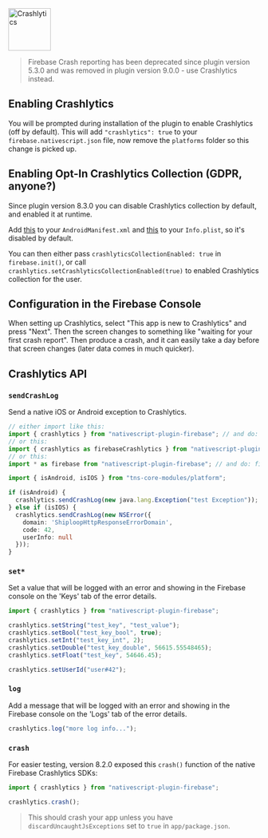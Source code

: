 <img src="https://raw.githubusercontent.com/EddyVerbruggen/nativescript-plugin-firebase/master/docs/images/features/crashlytics.png" height="85px" alt="Crashlytics"/>

> Firebase Crash reporting has been deprecated since plugin version 5.3.0 and was removed in plugin version 9.0.0 - use Crashlytics instead.

## Enabling Crashlytics
You will be prompted during installation of the plugin to enable Crashlytics (off by default).
This will add `"crashlytics": true` to your `firebase.nativescript.json` file, now remove the `platforms` folder so this change is picked up.

## Enabling Opt-In Crashlytics Collection (GDPR, anyone?)
Since plugin version 8.3.0 you can disable Crashlytics collection by default, and enabled it at runtime.

Add [this](https://github.com/EddyVerbruggen/nativescript-plugin-firebase/blob/7418905a22661dfc3bf40d1a67a5e7254c89d54e/demo/app_resources/Android/src/main/AndroidManifest.xml#L32-L34) to your `AndroidManifest.xml`
and [this](https://github.com/EddyVerbruggen/nativescript-plugin-firebase/blob/7418905a22661dfc3bf40d1a67a5e7254c89d54e/demo/app_resources/iOS/Info.plist#L109-L110) to your `Info.plist`, so it's disabled by default.

You can then either pass `crashlyticsCollectionEnabled: true` in `firebase.init()`,
or call `crashlytics.setCrashlyticsCollectionEnabled(true)` to enabled Crashlytics collection for the user.

## Configuration in the Firebase Console
When setting up Crashlytics, select "This app is new to Crashlytics" and press "Next".
Then the screen changes to something like "waiting for your first crash report".
Then produce a crash, and it can easily take a day before that screen changes (later data comes in much quicker).

## Crashlytics API

### `sendCrashLog`
Send a native iOS or Android exception to Crashlytics.

```typescript
// either import like this:
import { crashlytics } from "nativescript-plugin-firebase"; // and do: crashlytics.sendCrashLog
// or this:
import { crashlytics as firebaseCrashlytics } from "nativescript-plugin-firebase"; // and do: firebaseCrashlytics.sendCrashLog
// or this:
import * as firebase from "nativescript-plugin-firebase"; // and do: firebase.crashlytics.sendCrashLog

import { isAndroid, isIOS } from "tns-core-modules/platform";

if (isAndroid) {
  crashlytics.sendCrashLog(new java.lang.Exception("test Exception"));
} else if (isIOS) {
  crashlytics.sendCrashLog(new NSError({
    domain: 'ShiploopHttpResponseErrorDomain',
    code: 42,
    userInfo: null
  }));
}
```

### `set*`
Set a value that will be logged with an error and showing in the Firebase console on the 'Keys' tab of the error details.

```typescript
import { crashlytics } from "nativescript-plugin-firebase";

crashlytics.setString("test_key", "test_value");
crashlytics.setBool("test_key_bool", true);
crashlytics.setInt("test_key_int", 2);
crashlytics.setDouble("test_key_double", 56615.55548465);
crashlytics.setFloat("test_key", 54646.45);

crashlytics.setUserId("user#42");
```

### `log`
Add a message that will be logged with an error and showing in the Firebase console on the 'Logs' tab of the error details.

```typescript
crashlytics.log("more log info...");
```

### `crash`
For easier testing, version 8.2.0 exposed this `crash()` function of the native Firebase Crashlytics SDKs:

```typescript
import { crashlytics } from "nativescript-plugin-firebase";

crashlytics.crash();
```

> This should crash your app unless you have `discardUncaughtJsExceptions` set to `true` in `app/package.json`.